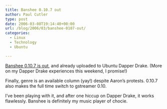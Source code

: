 ```yaml
---
title: Banshee 0.10.7 out
author: Paul Cutler
type: post
date: 2006-03-08T19:14:40+00:00
url: /blog/2006/03/banshee-0107-out/
categories:
  - Linux
  - Technology
  - Ubuntu

---
```

[Banshee 0.10.7 is out][1], and already uploaded to Ubuntu Dapper Drake. (More on my Dapper Drake experiences this weekend, I promise!)

Finally, genre is an available column (yay!) despite Aaron&#8217;s protests. 0.10.7 also makes the full time switch to gstreamer 0.10.

I&#8217;ve been playing with it, and after one hiccup on Dapper Drake, it works flawlessly. Banshee is definitely my music player of chocie.

 [1]: http://www.banshee-project.org/Releases/0.10.7